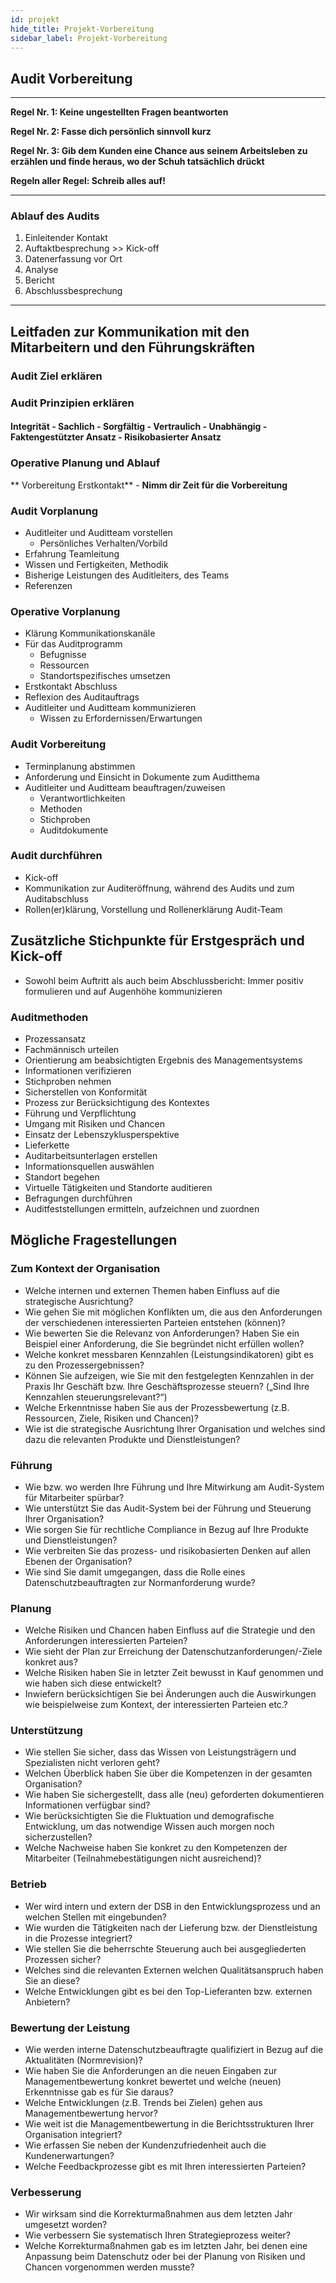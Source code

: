 ```yaml
---
id: projekt
hide_title: Projekt-Vorbereitung
sidebar_label: Projekt-Vorbereitung
---
```




## Audit Vorbereitung

___

**Regel Nr. 1: Keine ungestellten Fragen beantworten**

**Regel Nr. 2: Fasse dich persönlich sinnvoll kurz**

**Regel Nr. 3: Gib dem Kunden eine Chance aus seinem Arbeitsleben zu erzählen und finde heraus, wo der Schuh tatsächlich drückt**

**Regeln aller Regel: Schreib alles auf!**

___

### Ablauf des Audits 

1. Einleitender Kontakt
2. Auftaktbesprechung >> Kick-off
3. Datenerfassung vor Ort
4. Analyse
5. Bericht
6. Abschlussbesprechung

___

## Leitfaden zur Kommunikation mit den Mitarbeitern und den Führungskräften

### Audit Ziel erklären

### Audit Prinzipien erklären

#### Integrität - Sachlich - Sorgfältig - Vertraulich - Unabhängig - Faktengestützter Ansatz - Risikobasierter Ansatz

### Operative Planung und Ablauf

** Vorbereitung Erstkontakt** - **Nimm dir Zeit für die Vorbereitung**

### Audit Vorplanung

* Auditleiter und Auditteam vorstellen
	* Persönliches Verhalten/Vorbild
* Erfahrung Teamleitung 
* Wissen und Fertigkeiten, Methodik
* Bisherige Leistungen des Auditleiters, des Teams
* Referenzen
 
### Operative Vorplanung

* Klärung Kommunikationskanäle
* Für das Auditprogramm
	* Befugnisse
	* Ressourcen
	* Standortspezifisches umsetzen
* Erstkontakt Abschluss
* Reflexion des Auditauftrags
* Auditleiter und Auditteam kommunizieren
	* Wissen zu Erfordernissen/Erwartungen

### Audit Vorbereitung 

* Terminplanung abstimmen
* Anforderung und Einsicht in Dokumente zum Auditthema
* Auditleiter und Auditteam beauftragen/zuweisen
	* Verantwortlichkeiten
	* Methoden
	* Stichproben
	* Auditdokumente
	
### Audit durchführen

* Kick-off
* Kommunikation zur Auditeröffnung, während des Audits und zum Auditabschluss
* Rollen(er)klärung, Vorstellung und Rollenerklärung Audit-Team

## Zusätzliche Stichpunkte für Erstgespräch und Kick-off

* Sowohl beim Auftritt als auch beim Abschlussbericht: Immer positiv formulieren und auf Augenhöhe kommunizieren

### Auditmethoden

* Prozessansatz
* Fachmännisch urteilen 
* Orientierung am beabsichtigten Ergebnis des Managementsystems
* Informationen verifizieren
* Stichproben nehmen
* Sicherstellen von Konformität
* Prozess zur Berücksichtigung des Kontextes
* Führung und Verpflichtung 
* Umgang mit Risiken und Chancen
* Einsatz der Lebenszyklusperspektive
* Lieferkette
* Auditarbeitsunterlagen erstellen
* Informationsquellen auswählen
* Standort begehen 
* Virtuelle Tätigkeiten und Standorte auditieren
* Befragungen durchführen 
* Auditfeststellungen ermitteln, aufzeichnen und zuordnen

## Mögliche Fragestellungen

### Zum Kontext der Organisation

* Welche internen und externen Themen haben Einfluss auf die strategische Ausrichtung?
* Wie gehen Sie mit möglichen Konflikten um, die aus den Anforderungen der verschiedenen interessierten Parteien entstehen (können)?
* Wie bewerten Sie die Relevanz von Anforderungen? Haben Sie ein Beispiel einer Anforderung, die Sie begründet nicht erfüllen wollen?
* Welche konkret messbaren Kennzahlen (Leistungsindikatoren) gibt es zu den Prozessergebnissen?
* Können Sie aufzeigen, wie Sie mit den festgelegten Kennzahlen in der Praxis Ihr Geschäft bzw. Ihre Geschäftsprozesse steuern? („Sind Ihre Kennzahlen steuerungsrelevant?“)
* Welche Erkenntnisse haben Sie aus der Prozessbewertung (z.B. Ressourcen, Ziele, Risiken und Chancen)?
* Wie ist die strategische Ausrichtung Ihrer Organisation und welches sind dazu die relevanten Produkte und Dienstleistungen?

### Führung

* Wie bzw. wo werden Ihre Führung und Ihre Mitwirkung am Audit-System für Mitarbeiter spürbar?
* Wie unterstützt Sie das Audit-System bei der Führung und Steuerung Ihrer Organisation?
* Wie sorgen Sie für rechtliche Compliance in Bezug auf Ihre Produkte und Dienstleistungen?
* Wie verbreiten Sie das prozess- und risikobasierten Denken auf allen Ebenen der Organisation?
* Wie sind Sie damit umgegangen, dass die Rolle eines Datenschutzbeauftragten zur Normanforderung wurde?

### Planung

* Welche Risiken und Chancen haben Einfluss auf die Strategie und den Anforderungen interessierten Parteien? 
* Wie sieht der Plan zur Erreichung der Datenschutzanforderungen/-Ziele konkret aus?
* Welche Risiken haben Sie in letzter Zeit bewusst in Kauf genommen und wie haben sich diese entwickelt?
* Inwiefern berücksichtigen Sie bei Änderungen auch die Auswirkungen wie beispielweise zum Kontext, der interessierten Parteien etc.?

### Unterstützung

* Wie stellen Sie sicher, dass das Wissen von Leistungsträgern und Spezialisten nicht verloren geht?
* Welchen Überblick haben Sie über die Kompetenzen in der gesamten Organisation?
* Wie haben Sie sichergestellt, dass alle (neu) geforderten dokumentieren Informationen verfügbar sind? 
* Wie berücksichtigten Sie die Fluktuation und demografische Entwicklung, um das notwendige Wissen auch morgen noch sicherzustellen?
* Welche Nachweise haben Sie konkret zu den Kompetenzen der Mitarbeiter (Teilnahmebestätigungen nicht ausreichend)?

### Betrieb

* Wer wird intern und extern der DSB in den Entwicklungsprozess und an welchen Stellen mit eingebunden?
* Wie wurden die Tätigkeiten nach der Lieferung bzw. der Dienstleistung in die Prozesse integriert?
* Wie stellen Sie die beherrschte Steuerung auch bei ausgegliederten Prozessen sicher?
* Welches sind die relevanten Externen welchen Qualitätsanspruch haben Sie an diese?
* Welche Entwicklungen gibt es bei den Top-Lieferanten bzw. externen Anbietern?

### Bewertung der Leistung

* Wie werden interne Datenschutzbeauftragte qualifiziert in Bezug auf die Aktualitäten (Normrevision)?
* Wie haben Sie die Anforderungen an die neuen Eingaben zur Managementbewertung konkret bewertet und welche (neuen) Erkenntnisse gab es für Sie daraus?
* Welche Entwicklungen (z.B. Trends bei Zielen) gehen aus Managementbewertung hervor?
* Wie weit ist die Managementbewertung in die Berichtsstrukturen Ihrer Organisation integriert? 
* Wie erfassen Sie neben der Kundenzufriedenheit auch die Kundenerwartungen?
* Welche Feedbackprozesse gibt es mit Ihren interessierten Parteien?

### Verbesserung

* Wir wirksam sind die Korrekturmaßnahmen aus dem letzten Jahr umgesetzt worden?
* Wie verbessern Sie systematisch Ihren Strategieprozess weiter?
* Welche Korrekturmaßnahmen gab es im letzten Jahr, bei denen eine Anpassung beim Datenschutz oder bei der Planung von Risiken und Chancen vorgenommen werden musste?








